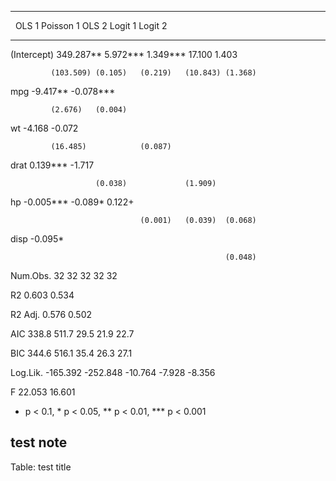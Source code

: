 ------------------------------------------------------------
             OLS 1     Poisson 1 OLS 2     Logit 1  Logit 2 
------------ --------- --------- --------- -------- --------
 (Intercept) 349.287** 5.972***  1.349***  17.100   1.403   
                                                            
             (103.509) (0.105)   (0.219)   (10.843) (1.368) 
                                                            
 mpg         -9.417**  -0.078***                            
                                                            
             (2.676)   (0.004)                              
                                                            
 wt          -4.168              -0.072                     
                                                            
             (16.485)            (0.087)                    
                                                            
 drat                  0.139***            -1.717           
                                                            
                       (0.038)             (1.909)          
                                                            
 hp                              -0.005*** -0.089*  0.122+  
                                                            
                                 (0.001)   (0.039)  (0.068) 
                                                            
 disp                                               -0.095* 
                                                            
                                                    (0.048) 
                                                            
 Num.Obs.    32        32        32        32       32      
                                                            
 R2          0.603               0.534                      
                                                            
 R2 Adj.     0.576               0.502                      
                                                            
 AIC         338.8     511.7     29.5      21.9     22.7    
                                                            
 BIC         344.6     516.1     35.4      26.3     27.1    
                                                            
 Log.Lik.    -165.392  -252.848  -10.764   -7.928   -8.356  
                                                            
 F           22.053              16.601                     
                                                            
 + p < 0.1, * p < 0.05, ** p < 0.01, *** p < 0.001          
                                                            
 test note                                                  
------------------------------------------------------------

Table: test title

